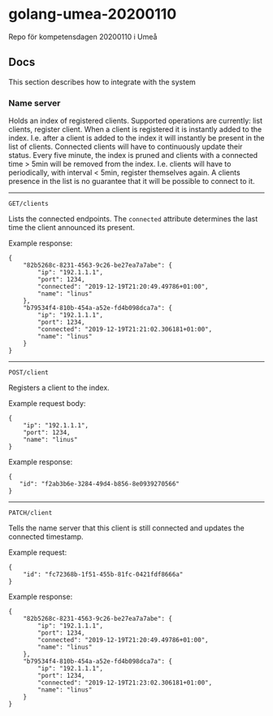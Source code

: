# golang-umea-20200110
Repo för kompetensdagen 20200110 i Umeå


## Docs

This section describes how to integrate with the system

### Name server
Holds an index of registered clients. Supported operations are currently: list clients, register client.
When a client is registered it is instantly added to the index. I.e. after a client is added to the index it will
instantly be present in the list of clients. Connected clients will have to continuously update their status.
Every five minute, the index is pruned and clients with a connected time > 5min will be removed from the index.
I.e. clients will have to periodically, with interval < 5min, register themselves again. A clients presence in the
list is no guarantee that it will be possible to connect to it.

---

`GET/clients`

Lists the connected endpoints. The `connected` attribute determines the last time the client announced its present.

Example response:
```
{
    "82b5268c-8231-4563-9c26-be27ea7a7abe": {
        "ip": "192.1.1.1",
        "port": 1234,
        "connected": "2019-12-19T21:20:49.49786+01:00",
        "name": "linus"
    },
    "b79534f4-810b-454a-a52e-fd4b098dca7a": {
        "ip": "192.1.1.1",
        "port": 1234,
        "connected": "2019-12-19T21:21:02.306181+01:00",
        "name": "linus"
    }
}
```

---

`POST/client`

Registers a client to the index. 

Example request body:

```
{
    "ip": "192.1.1.1",
    "port": 1234,
    "name": "linus"
}
```

Example response:

```
{
   "id": "f2ab3b6e-3284-49d4-b856-8e0939270566"
}
```

---

`PATCH/client`

Tells the name server that this client is still connected and updates the 
connected timestamp.

Example request:

```
{
    "id": "fc72368b-1f51-455b-81fc-0421fdf8666a"
}
```

Example response:

```
{
    "82b5268c-8231-4563-9c26-be27ea7a7abe": {
        "ip": "192.1.1.1",
        "port": 1234,
        "connected": "2019-12-19T21:20:49.49786+01:00",
        "name": "linus"
    },
    "b79534f4-810b-454a-a52e-fd4b098dca7a": {
        "ip": "192.1.1.1",
        "port": 1234,
        "connected": "2019-12-19T21:23:02.306181+01:00",
        "name": "linus"
    }
}
```